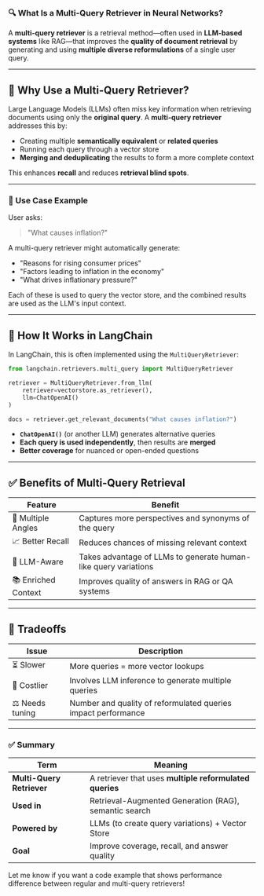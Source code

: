 ### 🔍 What Is a **Multi-Query Retriever** in Neural Networks?

A **multi-query retriever** is a retrieval method—often used in **LLM-based systems** like RAG—that improves the **quality of document retrieval** by generating and using **multiple diverse reformulations** of a single user query.

---

## 🧠 Why Use a Multi-Query Retriever?

Large Language Models (LLMs) often miss key information when retrieving documents using only the **original query**. A **multi-query retriever** addresses this by:

* Creating multiple **semantically equivalent** or **related queries**
* Running each query through a vector store
* **Merging and deduplicating** the results to form a more complete context

This enhances **recall** and reduces **retrieval blind spots**.

---

### 📌 Use Case Example

User asks:

> "What causes inflation?"

A multi-query retriever might automatically generate:

* "Reasons for rising consumer prices"
* "Factors leading to inflation in the economy"
* "What drives inflationary pressure?"

Each of these is used to query the vector store, and the combined results are used as the LLM's input context.

---

## 🧰 How It Works in LangChain

In LangChain, this is often implemented using the `MultiQueryRetriever`:

```python
from langchain.retrievers.multi_query import MultiQueryRetriever

retriever = MultiQueryRetriever.from_llm(
    retriever=vectorstore.as_retriever(),
    llm=ChatOpenAI()
)

docs = retriever.get_relevant_documents("What causes inflation?")
```

* **`ChatOpenAI()`** (or another LLM) generates alternative queries
* **Each query is used independently**, then results are **merged**
* **Better coverage** for nuanced or open-ended questions

---

## ✅ Benefits of Multi-Query Retrieval

| Feature             | Benefit                                                         |
| ------------------- | --------------------------------------------------------------- |
| 🧠 Multiple Angles  | Captures more perspectives and synonyms of the query            |
| 📈 Better Recall    | Reduces chances of missing relevant context                     |
| 🤖 LLM-Aware        | Takes advantage of LLMs to generate human-like query variations |
| 📚 Enriched Context | Improves quality of answers in RAG or QA systems                |

---

## 🚫 Tradeoffs

| Issue           | Description                                                   |
| --------------- | ------------------------------------------------------------- |
| ⏳ Slower        | More queries = more vector lookups                            |
| 🧮 Costlier     | Involves LLM inference to generate multiple queries           |
| ⚖️ Needs tuning | Number and quality of reformulated queries impact performance |

---

### ✅ Summary

| Term                      | Meaning                                                 |
| ------------------------- | ------------------------------------------------------- |
| **Multi-Query Retriever** | A retriever that uses **multiple reformulated queries** |
| **Used in**               | Retrieval-Augmented Generation (RAG), semantic search   |
| **Powered by**            | LLMs (to create query variations) + Vector Store        |
| **Goal**                  | Improve coverage, recall, and answer quality            |

Let me know if you want a code example that shows performance difference between regular and multi-query retrievers!


